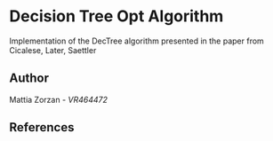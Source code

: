 # Decision Tree Opt Algorithm
Implementation of the DecTree algorithm presented in the paper from Cicalese, Later, Saettler

## Author
Mattia Zorzan - *VR464472*

## References
[^dtoa]: F. Cicalese, E. Laber, A. Saettler "Decision Trees for Function Evaluation: Simultaneous Optimization of Worst and Expected Cost", 2016: [[pdf]](https://link.springer.com/content/pdf/10.1007/s00453-016-0225-9.pdf)
